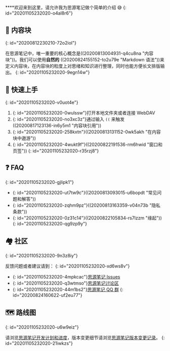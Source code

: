 ****欢迎来到这里，请允许我为思源笔记做个简单的介绍 😅
{: id="20201105232020-o4al8r6"}

## 🧱 内容块
{: id="20200812230210-72o2iol"}

在思源笔记中，唯一重要的核心概念是((20200813004931-q4cu8na "内容块"))。我们可以使用**自然的** ((20200824155152-to2u79e "Markdown 语法"))来定义内容块，在内容块的粒度上对思绪和知识进行整理，同时也能方便长文排版输出。
{: id="20201105232020-9egn14w"}

## 🔮 快速上手
{: id="20201105232020-v0uot4e"}

1. {: id="20201105232020-0wulssw"}打开本地文件夹或者连接 WebDAV
2. {: id="20201105232020-no3xc3z"}通过输入 `((` 来触发((20200817123136-in6y5m1 "内容块引用"))
3. {: id="20201105232020-258kxtn"}((20200813131152-0wk5akh "在内容块中遨游"))
4. {: id="20201105232020-4wukt9f"}((20200822191536-rm6hwid "窗口和页签"))
{: id="20201105232020-r35rzj8"}

## ❓ FAQ
{: id="20201105232020-gjlipk1"}

* {: id="20201105232020-ut7tw9c"}((20200813093015-u6bopdt "常见问题和解答"))
* {: id="20201105232020-zqhm9pz"}((20200813163359-v04n73b "隐私条款"))
* {: id="20201105232020-0z31c14"}((20200822105834-rs7lzzm "缘起"))
{: id="20201105232020-qg9zp9y"}

## 🏘️ 社区
{: id="20201105232020-9n3z8iy"}

反馈问题或者建议请到：
{: id="20201105232020-xd6ws8v"}

* {: id="20201105232020-4mpkcac"}[思源笔记 Issues](https://github.com/siyuan-note/siyuan/issues)
* {: id="20201105232020-q3wtmso"}[思源笔记讨论区](https://ld246.com/tag/siyuan)
* {: id="20201105232020-44m1bs2"}[思源笔记 QQ 群](https://jq.qq.com/?_wv=1027&k=brIyNm7y)
{: id="20200824160622-uf2eu77"}

## 🗺️ 路线图
{: id="20201105232020-u6w9eiz"}

请浏览[思源笔记开发计划和进度](https://github.com/siyuan-note/siyuan/projects/1)，版本变更细节请浏览[思源笔记版本变更记录](https://github.com/siyuan-note/siyuan/blob/master/CHANGE_LOGS.md)。
{: id="20201105232020-21iwkzs"}
